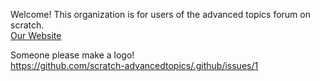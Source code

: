 Welcome! This organization is for users of the advanced topics forum on scratch. <br>
[Our Website](https://scratch-advancedtopics.github.io)

Someone please make a logo!  <br>
https://github.com/scratch-advancedtopics/.github/issues/1 <br> <br>
